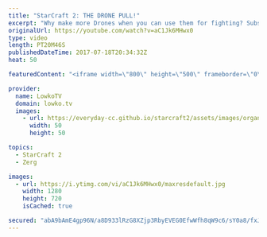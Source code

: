 ```yaml
---
title: "StarCraft 2: THE DRONE PULL!"
excerpt: "Why make more Drones when you can use them for fighting? Subscribe for more videos: http://lowko.tv/youtube More StarCraft 2 casts: https://goo.gl/5H4Xq7  In this Zerg versus Terran the Zerg player decides to pull all the workers early and make a move for his opponents base right from the start, after"
originalUrl: https://youtube.com/watch?v=aC1Jk6MHwx0
type: video
length: PT20M46S
publishedDateTime: 2017-07-18T20:34:32Z
heat: 50

featuredContent: "<iframe width=\"800\" height=\"500\" frameborder=\"0\" src=\"https://www.youtube.com/embed/aC1Jk6MHwx0\" allow=\"accelerometer; autoplay; encrypted-media; gyroscope; picture-in-picture\" allowfullscreen></iframe>"

provider:
  name: LowkoTV
  domain: lowko.tv
  images:
    - url: https://everyday-cc.github.io/starcraft2/assets/images/organizations/lowko.tv-50x50.jpg
      width: 50
      height: 50

topics:
  - StarCraft 2
  - Zerg

images:
  - url: https://i.ytimg.com/vi/aC1Jk6MHwx0/maxresdefault.jpg
    width: 1280
    height: 720
    isCached: true

secured: "abA9bAmE4gp96N/a8D933lRzG8XZjp3RbyEVEG0EfwWfh8qW9c6/sY0a8/fxJLswiLL/KvGv9xlgJl6+ZR9ScK7L3BF2mYOcZVFI4DBYSF6pFMMZsDgyi89ZOtQHebvku96wi/J0FxFyvWxhFpBRK2b6Eo95x/lDpmTpyWsM7DYPSlJ4BdxNudRKAoig12l1ZSGsnctBCowEs/+5Z7l9+cwZ/hAhz4EQJKP0wMqoJ8aTiC/j4/dWZAVw3wHp6IUG89uDDsuJY21w5y5TTuka6p2aY5otVzZ35N9EbY7ibyFqYiVAarRWN9YTuk9d/daNOpn/6G69GI1NVj/7g07Y0qePJNz6XIpYAtno5V+pvAtyyHV0oSd0oDmPQZ43EOCfaaZ0AwLspcqubqLK6hqqrIbwX1Cb2wv7vpBZcBR44uc=;EyIaZG2kOzink7YEf0MTSA=="
---
```


